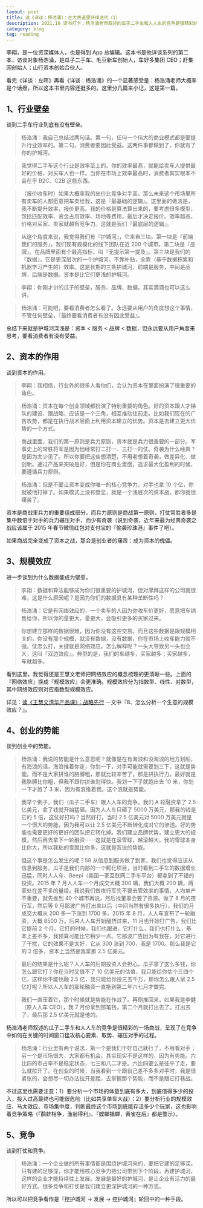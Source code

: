 ```yaml
---
layout: post
title: 读《详谈：杨浩涌》：在大赛道里持续迭代（1）
description: 2021.10 读书打卡：杨浩涌老师叙述的瓜子二手车和人人车的竞争是很精彩的一场商战，呈现了在竞争中如何在关键的时间窗口猛攻核心要素、取势、碾压对手的过程。
category: blog
tag: reading
---
```



李翔，是一位资深媒体人，也是得到 App 总编辑。这本书是他详谈系列的第二本，访谈对象杨浩涌，是瓜子二手车、毛豆新车创始人，车好多集团 CEO；赶集网创始人；山行资本创始合伙人。

看完《详谈：左晖》再看《详谈：杨浩涌》的一个显著感受是：杨浩涌老师大概率是个话痨，所以这本书里内容还挺多的。这里分几篇来小记，这是第一篇。

## 1、行业壁垒

谈到二手车行业到底有没有壁垒。

>杨浩涌：我自己总结过两句话。第一句，任何一个伟大的商业模式都是要提升行业效率的。第二句，消费者要因此受益。这两件事都做到了，你就有了你的护城河。

>我觉得二手车这个行业是效率至上的。你的效率最高，就能给卖车人提供最好的价格，对买车人也一样。当你在市场上效率最高时，消费者其实根本不会在乎 B2C、C2B 这些东西。

>（报价收车时）如果大概率我的出价比竞争对手高，那么未来这个市场里所有卖车的人都愿意把车卖给我，这是『最基础的逻辑』。这里面的做法是，我不断提升效率，报价更高。我的价格是算法算出来的，要考虑很多模型，包括匹配效率、资金占用效率、场地等费用，最后才决定报价。效率越高，价格对买家、卖家就越有竞争力。这就是我们『最底层的逻辑』。

>从这个角度来说，我觉得我们有『护城河』，它来自三块。第一块是『前端我们的服务』，我们现有规模化的线下团队在近 200 个城市。第二块是『品牌』。在品牌里面有个最高指标，叫『无提示第一提及』。第三块是我们的『数据』，它是更深层次的一个护城河。不靠补贴，全靠（基于数据积累和机器学习产生的）效率。这是长期的三条护城河，前端是服务，中间是品牌，后端是数据。资本是比它们更浅的护城河。

>李翔：你刚才讲的瓜子的壁垒，服务、品牌、数据，其实滴滴也可以这么讲。

>杨浩涌：可能吧，要看消费者怎么看了。永远要从用户的角度想这个事情，不管任何壁垒，『最终要看消费者有没有因此受益』。


总结下来就是护城河深浅是：资本 < 服务 < 品牌 < 数据，但永远要从用户角度来思考，要看消费者有没有受益。


## 2、资本的作用

谈到资本的作用。

>李翔：我相信，行业外的很多人看你们，会认为资本在里面扮演了很重要的角色。

>杨浩涌：资本在每个创业领域都扮演了特别重要的角色。好的资本跟人才梯队的建设、跟战略，应该是一个三角，相互推动往前走。比如我们现在的广告攻势，都是在执行战术层面上利用资本建立的优势。资本是去建立更大优势的一个方式。

>商战里面，我们的第一原则是兵力原则，资本就是兵力很重要的一部分。军事史上的常胜将军是因为他经常打二打一、三打一的仗。奇袭为什么经典？是因为太少见了。所以你要把这些想清楚，不用老想着奇袭，做差异化、做创新。通过产品来突破是好，但是你在商业里面，追求最大化盈利的时候，要遵循兵力原则。

>杨浩涌：但是不要让资本变成你唯一的核心竞争力。对手也拿 10 个亿，你就被他打掉了。如果模式上没有壁垒，就是一个浅层次的资本战，那你就很痛苦了。

资本是商战里兵力的重要组成部分，而兵力原则是商战第一原则，打仗常胜者多是集中数倍于对手的兵力碾压对手，而少有奇袭（说到奇袭，近年来最为经典奇袭之战应该属于 2015 年春节微信红包对支付宝的『偷袭珍珠港』事件了吧）。

如果商战完全变成了资本之战，那会是创业者的痛苦：成为资本的傀儡。


## 3、规模效应

进一步谈到为什么数据能成为壁垒。

>李翔：数据和算法能够成为你们很重要的护城河，但对摩拜这样的公司就很难，这是什么原因呢？是因为你们的数据具有某种垄断性吗？

>杨浩涌：它是有网络效应的，一个卖车的人因为你收车价更好，愿意把车销售给你，所以你的量更大，量更大，会吸引更多的买家过来。

>你想建立那样的数据很难，因为你没有这些交易。而且这些数据是跟规模相关的，你没有那个规模，就没有数据，没有数据，你在市场上收车能力就不强。仗怎么打，关键就是网络效应。怎么解释呢？一头大导致另一头也会大，这叫『双边效应』。典型的是，我们的车越多，买家越多；买家越多，车就越多。


看到这里，我觉得还是王慧文老师把网络效应的概念梳理的更清晰一些。上面的『网络效应』换成『规模效应』会更准确。规模效应分为指数型、线性、对数型，其中网络效应则对应指数型规模效应。

详见：[读《王慧文清华产品课》：战略先行](https://mp.weixin.qq.com/s/3GQm5P9NInIviUj_8Q8NAg) 一文中『8、怎么分析一个生意的规模效应？』。

## 4、创业的势能

谈到创业中的势能。

>杨浩涌：我说的势能是什么意思呢？就像是在有海浪和没海浪的地方划船，有海浪的话，海浪推着你走，你划一下，对手可能就需要划三下，这就是势能。而不是大家拼谁的胳膊粗，那就比较辛苦了，那是拼执行力。最好就是我胳膊比你粗，但我不跟你拼谁划得快。我划一下子就跑出去 10 米，你划一下才跑了 3 米，因为有浪推着我。这个浪就是势能。

>我举个例子，我们（瓜子二手车）跟人人车的竞争。我们 A 轮融资拿了 2.5 亿美元，拿了钱就开始猛砸。因为人人车只砸了 5000 万美元，那我的钱是它的 5 倍，这仗好打吗？当然好打。当时 2.5 亿美元对 5000 万美元就是一个很大的势能，因为我可以让 2.5 亿美元不断转化成对它的渗透。好的势能也需要更好的更好的团队把它转化掉。我们建立品牌优势，建立更大的规模，然后再去拿下一轮融资⋯⋯这就是在滚雪球，越滚越大。我的雪球本身比你大，所以我粘的雪就比你多，这就是我说的势能。

>但这个事是怎么发生的呢？58 从信息到服务做了到家，我们也觉得应该从信息到服务，瓜子是我们内部的一个孵化项目，当时看到二手车的数据增长迅猛，同时人人车、Beepi（美国一家互联网二手车平台）都拿到了不错的投资。2015 年 7 月人人车一个月成交大概 300 辆，我们大概 200 辆，两家处在差不多的量级。我说我们做夜行军先不要去管效率的事情，人均单产不重要，就先推到 40 个城市再说。然后找董事会要了资源。做了 8 月的夜行军，然后等 9 月那波广告打出来以后（中间当然有很多执行），我们的月成交大概从 200 多一下涨到 1700 多。2015 年 8 月，人人车宣布了一轮融资，大概 8500 万。后来人人车开始醒悟过来，11 月也开始打广告，我们比它提前 2 个月。它打的时候，我们也跟进，它打什么，我们也打什么，基本上差不多，我预算可能比它稍少一点。它那波广告因为有我在，对它进行了干扰，它的效果不是太好，它从 300 涨到 700，我是 1700。那么我是它的 2 倍多，资本上当然是我拿那 2.5 亿美元。

>最后的结果是什么呢？人人车的后期投资人会担心，瓜子拿了这么多钱，你怎么跟它打？你在当时又值不了 10 亿美元的估值，我只能给你估个三四个亿，这样你不能也融 2.5 亿，我只能给你投三五千万，那你怎么跟人家 2.5 亿打呢？所以人人车的那轮融资一直拖到第二年六七月才做完。

>我们一直压着它，那个时候就是势能在作战了。再倒推回来，如果我是李健（原人人车 CEO），我 7 月份拿到那笔钱，第二个月就打出去了。打出去了，最后那 2.5 亿美元就是他的。

杨浩涌老师叙述的瓜子二手车和人人车的竞争是很精彩的一场商战，呈现了在竞争中如何在关键的时间窗口猛攻核心要素、取势、碾压对手的过程。


>杨浩涌：行业里有两个说法，第一个是我们干好自己就行了，不用看对手；另一个是市场很大，大家都有机会。其实现实不是这样的，因为有势能。六比四的市占率不是稳定状态，七三和八二才是。六比四要么是往平了走，要么就拉开了。在创业的时候，当我看到一个跟自己差不多多对手时，我是很紧张的，会想尽一切办法拉开差距，去掌握那个势能，而不是跟它打巷战。

不过这里也需要注意：1）要分析一个市场的体量到底有多大，到底值得多少的投入，投入过高最终也可能很危险（比如共享单车大战）；2）要分析行业的规模效应、马太效应、市场集中度，判断最终这个市场到底能存活多少个玩家，这也影响着竞争策略（『鹬蚌相争，渔翁得利』、『螳螂捕蝉，黄雀在后』都是警示）。


## 5、竞争

谈到打仗和竞争。

>杨浩涌：一个企业做的所有事情都是围绕护城河来的，要把它建的足够深。只有建的足够深，你才能用核心竞争力把公司带到下个阶段，再建护城河，这样的企业才能持续往上发展。发展是最好的护城河，是让企业有活力的最好方式。很多竞争和打仗是我们建立更深护城河的一种方式。

所以可以把竞争看作是『挖护城河 → 发展 → 挖护城河』轮回中的一种手段。



[SamirChen]: http://www.samirchen.com "SamirChen"
<!-- [1]: {{ page.url }} ({{ page.title }}) -->
[2]: http://samirchen.com/rn-the-long-interview-yanghaoyong-1.md